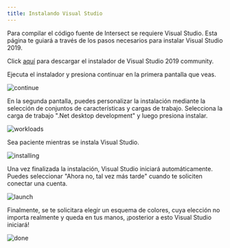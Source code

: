 ```yaml
---
title: Instalando Visual Studio
---
```


Para compilar el código fuente de Intersect se requiere Visual Studio. Esta página te guiará a través de los pasos necesarios para instalar Visual Studio 2019.

Click [aquí](https://visualstudio.microsoft.com/thank-you-downloading-visual-studio/?sku=Community&rel=16) para descargar el instalador de Visual Studio 2019 community.

Ejecuta el instalador y presiona continuar en la primera pantalla que veas.

![continue](https://www.ascensiongamedev.com/resources/filehost/8dc7ac1502a38a3ab5617ce6db07e9d3.png)

En la segunda pantalla, puedes personalizar la instalación mediante la selección de conjuntos de características y cargas de trabajo. Selecciona la carga de trabajo ".Net desktop development" y luego presiona instalar.

![workloads](https://www.ascensiongamedev.com/resources/filehost/464204709f9d6c54efcf9d4714619ff1.png)

Sea paciente mientras se instala Visual Studio.

![installing](https://www.ascensiongamedev.com/resources/filehost/0be60717366bb02e418a807b7c60e1e6.png)

Una vez finalizada la instalación, Visual Studio iniciará automáticamente. Puedes seleccionar "Ahora no, tal vez más tarde" cuando te soliciten conectar una cuenta.

![launch](https://www.ascensiongamedev.com/resources/filehost/ef484164a37ce09d4bda7ad53071c0bc.png)

Finalmente, se te solicitara elegir un esquema de colores, cuya elección no importa realmente y queda en tus manos, ¡posterior a esto Visual Studio iniciará!

![done](https://www.ascensiongamedev.com/resources/filehost/4368d4cf1fb180310599251345e6b68c.png)